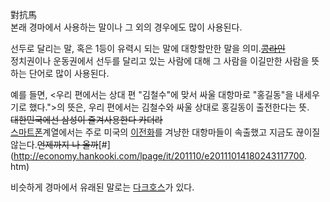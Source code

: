 對抗馬  
본래 경마에서 사용하는 말이나 그 외의 경우에도 많이 사용된다.

선두로 달리는 말, 혹은 1등이 유력시 되는 말에 대항할만한 말을
의미.<del>[콩라인](%EC%BD%A9%EB%9D%BC%EC%9D%B8.md)</del>  
정치권이나 운동권에서 선두를 달리고 있는 사람에 대해 그 사람을 이길만한 사람을 뜻하는 단어로 많이 사용된다.

예를 들면, <우리 편에서는 상대 편 "김철수"에 맞서 싸울 대항마로 "홍길동"을 내세우기로 했다.">의 뜻은, 우리 편에서는 김철수와 싸울
상대로 홍길동이 출전한다는 뜻.  
<del>대한민국에선 삼성이 즐겨사용한다 카더라</del>  
[스마트폰](%EC%8A%A4%EB%A7%88%ED%8A%B8%ED%8F%B0.md)계열에서는 주로 미국의 [이전화](%EC%95%84%EC%9D%B4%ED%8F%B0.md)를 겨냥한 대항마들이 속출했고 지금도 끊이질 않는다.<del>언제까지 나
올까</del>[#](http://economy.hankooki.com/lpage/it/201110/e20111014180243117700.
htm)

비슷하게 경마에서 유래된 말로는 [다크호스](%EB%8B%A4%ED%81%AC%ED%98%B8%EC%8A%A4.md)가 있다.


